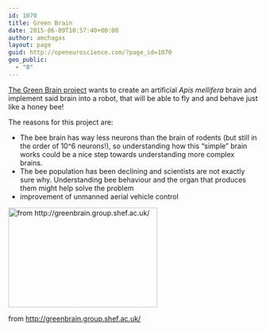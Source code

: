 ```yaml
---
id: 1070
title: Green Brain
date: 2015-06-09T10:57:40+00:00
author: amchagas
layout: page
guid: http://openeuroscience.com/?page_id=1070
geo_public:
  - "0"
---
```

[The Green Brain project](http://greenbrain.group.shef.ac.uk/) wants to create an artificial _Apis mellifera_ brain and implement said brain into a robot, that will be able to fly and and behave just like a honey bee!

The reasons for this project are:

  * The bee brain has way less neurons than the brain of rodents (but still in the order of 10^6 neurons!), so understanding how this &#8220;simple&#8221; brain works could be a nice step towards understanding more complex brains.
  * The bee population has been declining and scientists are not exactly sure why. Understanding bee behaviour and the organ that produces them might help solve the problem
  * improvement of unmanned aerial vehicle control<figure id="attachment_1071" style="width: 300px" class="wp-caption aligncenter">

[<img class="size-full wp-image-1071" src="https://i0.wp.com/openeuroscience.com/wp-content/uploads/2015/06/cropped-green_brain_sm-300x201.png?resize=300%2C201" alt="from http://greenbrain.group.shef.ac.uk/" width="300" height="201" data-recalc-dims="1" />](https://i0.wp.com/openeuroscience.com/wp-content/uploads/2015/06/cropped-green_brain_sm-300x201.png)<figcaption class="wp-caption-text">from http://greenbrain.group.shef.ac.uk/</figcaption></figure>
